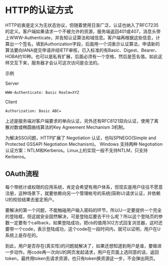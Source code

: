 # HTTP的认证方式

HTTP初衷是定义为无状态协议，但随着使用日渐广泛，认证也纳入了RFC7235的定义。客户端如果请求一个不被允许的资源，服务端返回401或407，消息头带上WWW-Authenticate，并告知认证算法和域信息。客户端再根据这些信息，计算出一个签名，填到Authorization字段，后面用一个词表示认证算法，申请新的算法要向IANA提交申请并经IETF审核，已入标准的有Basic、Digest、Bearer、HOBA约10种。也可以是私有扩展，后面必须有一个空格，然后是签名值。如此这样交互下来，服务器才会认可这次访问是合法的。

示例

Server
```
WWW-Authenticate: Basic Realm=XYZ
```

Client
```
Authorization: Basic ABC=
```

上述是服务端对客户端要求的单向认证，另外还有RFC8121双向认证，使用了离散对数或椭圆曲线算法的Key Agreement Mechanism 3机制。

为解决SSO问题，HTTP扩展了 Negotiation 认证，也叫SPNEGO(Simple and Protected GSSAPI Negotiation Mechanism)。 Windows 支持两种 Negotiation认证方案：NTLM和Kerberos。Linux上的实现一般不支持NTLM，只支持Kerberos。

OAuth流程
--
每个带统计或权限的应用系统，肯定会希望有用户体系，但现实是用户往往不愿意注册，这种场景下，就要依赖向另一个管理帐号的系统(简称U)请求认证，并依赖U的校验结果去鉴定用户。

要解决的第一个问题，不能触碰用户输入密码的环节，所以U一定要提供一个完全的登陆框，但这就安全固然解决，可是登陆后要去干什么呢？所以这个登陆页的参数一定要有个callback，如果登陆成功，把cb的值用302方式回复浏览器，这时还要带一个code，表示登陆成功，这个code在一段时间内，就可以证明，用户在U系统上是存在的。

到此，用户是否存在(真实性)的问题就解决了，如果还想知道到用户是谁，要做进一步动作。用code再一次向U的网页发起请求，用户在页面上选同意的话，返回token，最终用token去请求资源，也只有token换资源这一步，不会弹出网页。